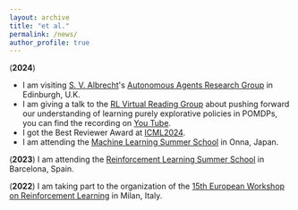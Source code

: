 ```yaml
---
layout: archive
title: "et al."
permalink: /news/
author_profile: true
---
```


(**2024**) 
- I am visiting [S. V. Albrecht](https://scholar.google.co.uk/citations?user=ceSFqCcAAAAJ&hl=en)'s [Autonomous Agents Research Group](https://agents.inf.ed.ac.uk) in Edinburgh, U.K.
- I am giving a talk to the [RL Virtual Reading Group](https://agents.inf.ed.ac.uk/reading-group/) about pushing forward our understanding of learning purely explorative policies in POMDPs, you can find the recording on [You Tube](https://www.youtube.com/watch?v=hAxd6--b7TM).
- I got the Best Reviewer Award at [ICML2024](https://icml.cc/virtual/2024/awards_detail).
- I am attending the [Machine Learning Summer School](https://groups.oist.jp/mlss) in Onna, Japan.

(**2023**) I am attending the [Reinforcement Learning Summer School](https://rlsummerschool.com/) in Barcelona, Spain.

(**2022**) I am taking part to the organization of the [15th European Workshop on Reinforcement Learning](https://ewrl.wordpress.com/past-ewrl/ewrl15-2022/) in Milan, Italy.
